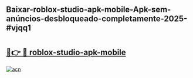 ## Baixar-roblox-studio-apk-mobile-Apk-sem-anúncios-desbloqueado-completamente-2025-#vjqq1

# <h2><a href="https://ainizakaria.my?title=roblox-studio-apk-mobile&ref=20M">🔗👉 🔴 roblox-studio-apk-mobile</a></h2>

[![acn](https://github.com/user-attachments/assets/0f9c940e-d8b0-45ae-aac7-cd30a18b3e1c)](https://ainizakaria.my?title=roblox-studio-apk-mobile&ref=20M)

